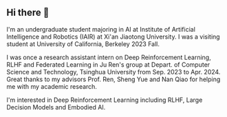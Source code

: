 ## Hi there 👋

I'm an undergraduate student majoring in AI at Institute of Artificial Intelligence and Robotics (IAIR) at Xi'an Jiaotong University. I was a visiting student at University of California, Berkeley 2023 Fall.

I was once a research assistant intern on Deep Reinforcement Learning, RLHF and Federated Learning in Ju Ren's group at Depart. of Computer Science and Technology, Tsinghua University from Sep. 2023 to Apr. 2024. Great thanks to my advisors Prof. Ren, Sheng Yue and Nan Qiao for helping me with my academic research.

I'm interested in Deep Reinforcement Learning including RLHF, Large Decision Models and Embodied AI.

<!--
**jwliao-ai/jwliao-ai** is a ✨ _special_ ✨ repository because its `README.md` (this file) appears on your GitHub profile.

Here are some ideas to get you started:

- 🔭 I’m currently working on ...
- 🌱 I’m currently learning ...
- 👯 I’m looking to collaborate on ...
- 🤔 I’m looking for help with ...
- 💬 Ask me about ...
- 📫 How to reach me: ...
- 😄 Pronouns: ...
- ⚡ Fun fact: ...
-->

